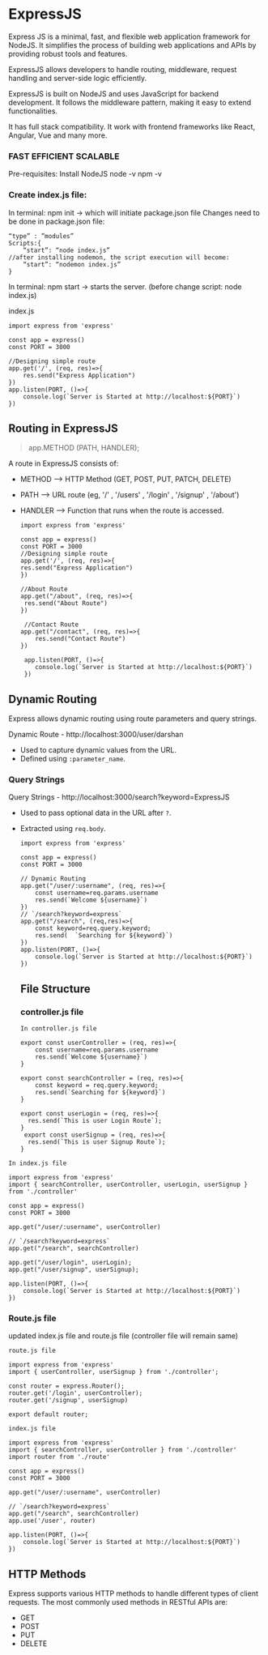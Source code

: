 # ExpressJS

Express JS is a minimal, fast, and flexible web application framework for NodeJS. It simplifies the process of building web applications and APIs by providing robust tools and features.

ExpressJS allows developers to handle routing, middleware, request handling and server-side logic efficiently.

ExpressJS is built on NodeJS and uses JavaScript for backend development. It follows the middleware pattern, making it easy to extend functionalities.

It has full stack compatibility. It work with frontend frameworks like React, Angular, Vue and many more.

### FAST		EFFICIENT		SCALABLE

Pre-requisites:
Install NodeJS
node -v
npm -v

### Create index.js file:
In terminal: npm init → which will initiate package.json file
Changes need to be done in package.json file:

    “type” : ”modules”
    Scripts:{
    	“start”: “node index.js” 		
    //after installing nodemon, the script execution will become:
    	“start”: “nodemon index.js”
    }

In terminal: npm start      	→ starts the server. (before change script: node index.js)

index.js

    import express from 'express'
    
    const app = express()
    const PORT = 3000
    
    //Designing simple route
    app.get('/', (req, res)=>{
        res.send("Express Application")
    })
    app.listen(PORT, ()=>{
        console.log(`Server is Started at http://localhost:${PORT}`)
    })

## Routing in ExpressJS
 > app.METHOD (PATH, HANDLER);

A route in ExpressJS consists of:
- METHOD --> HTTP Method (GET, POST, PUT, PATCH, DELETE)
- PATH --> URL route (eg, '/' , '/users' , '/login' , '/signup' , '/about') 
- HANDLER --> Function that runs when the route is accessed.


      import express from 'express'
        
      const app = express()
      const PORT = 3000
      //Designing simple route
      app.get('/', (req, res)=>{
      res.send("Express Application")
      })
            
      //About Route
      app.get("/about", (req, res)=>{
       res.send("About Route")
      })
            
       //Contact Route
      app.get("/contact", (req, res)=>{
          res.send("Contact Route")
      })
            
       app.listen(PORT, ()=>{
          console.log(`Server is Started at http://localhost:${PORT}`)
       })

## Dynamic Routing

Express allows dynamic routing using route parameters and query strings.

Dynamic Route - http://localhost:3000/user/darshan
- Used to capture dynamic values from the URL.
- Defined using `:parameter_name`.

### Query Strings
Query Strings - http://localhost:3000/search?keyword=ExpressJS

- Used to pass optional data in the URL after `?`.
- Extracted using `req.body`.

      import express from 'express'
      
      const app = express()
      const PORT = 3000
    
      // Dynamic Routing
      app.get("/user/:username", (req, res)=>{
          const username=req.params.username
          res.send(`Welcome ${username}`)
      })
      // `/search?keyword=express`
      app.get("/search", (req,res)=>{
          const keyword=req.query.keyword;
          res.send(  `Searching for ${keyword}`)
      })
      app.listen(PORT, ()=>{
          console.log(`Server is Started at http://localhost:${PORT}`)
      })

  ## File Structure

  ### controller.js file

  `In controller.js file`

      export const userController = (req, res)=>{
          const username=req.params.username
          res.send(`Welcome ${username}`)
      }
    
      export const searchController = (req, res)=>{
          const keyword = req.query.keyword;
          res.send(`Searching for ${keyword}`)
      }

      export const userLogin = (req, res)=>{
        res.send(`This is user Login Route`);
      }
       export const userSignup = (req, res)=>{
        res.send(`This is user Signup Route`);
      }
`In index.js file`

    import express from 'express'
    import { searchController, userController, userLogin, userSignup } from './controller'
    
    const app = express()
    const PORT = 3000
    
    app.get("/user/:username", userController)
    
    // `/search?keyword=express`
    app.get("/search", searchController)

    app.get("/user/login", userLogin);
    app.get("/user/signup", userSignup);
    
    app.listen(PORT, ()=>{
        console.log(`Server is Started at http://localhost:${PORT}`)
    })
### Route.js file
updated index.js file and route.js file (controller file will remain same)

`route.js file`

    import express from 'express'
    import { userController, userSignup } from './controller';
    
    const router = express.Router();
    router.get('/login', userController);
    router.get('/signup', userSignup)
    
    export default router;
    
`index.js file`

    import express from 'express'
    import { searchController, userController } from './controller'
    import router from './route'
    
    const app = express()
    const PORT = 3000
    
    app.get("/user/:username", userController)
    
    // `/search?keyword=express`
    app.get("/search", searchController)
    app.use('/user', router)
    
    app.listen(PORT, ()=>{
        console.log(`Server is Started at http://localhost:${PORT}`)
    })
## HTTP Methods
Express supports various HTTP methods to handle different types of client requests. The most commonly used methods in RESTful APIs are:
- GET
- POST
- PUT
- DELETE
